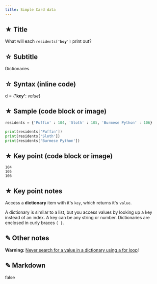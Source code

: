 ```yaml
---
title: Simple Card data
---
```



## ★ Title

What will each <code>residents[<b>'key'</b>]</code> print out?


## ☆ Subtitle

Dictionaries


## ☆ Syntax (inline code)

d = {<b>'key'</b>: <i>value</i>}


## ★ Sample (code block or image)

```python
residents = {'Puffin' : 104, 'Sloth' : 105, 'Burmese Python' : 106}

print(residents['Puffin'])
print(residents['Sloth'])
print(residents['Burmese Python'])
```


## ★ Key point (code block or image)

```text
104
105
106
```


## ★ Key point notes

Access a **dictionary** item with it's `key`, which returns it's `value`.

A dictionary is similar to a list, but you access values by looking up a key instead of an index. A key can be any string or number. Dictionaries are enclosed in curly braces `{ }`.



## ✎ Other notes

**Warning:** [Never search for a value in a dictionary using a for loop](https://jeffknupp.com/blog/2015/08/30/python-dictionaries)!


## ✎ Markdown

false
